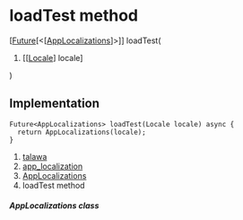 
<div>

# loadTest method

</div>


[[Future](https://api.flutter.dev/flutter/dart-core/Future-class.html)[\<[[AppLocalizations](../../utils_app_localization/AppLocalizations-class.md)]\>]]
loadTest(

1.  [[[Locale](https://api.flutter.dev/flutter/dart-ui/Locale-class.md)]
    locale]

)



## Implementation

``` language-dart
Future<AppLocalizations> loadTest(Locale locale) async {
  return AppLocalizations(locale);
}
```







1.  [talawa](../../index.md)
2.  [app_localization](../../utils_app_localization/)
3.  [AppLocalizations](../../utils_app_localization/AppLocalizations-class.md)
4.  loadTest method

##### AppLocalizations class







